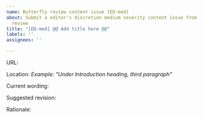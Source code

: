 ```yaml
---
name: Butterfly review content issue [ED-med]
about: Submit a editor's discretion medium severity content issue from a Butterfly
  review
title: "[ED-med] @@ Add title here @@"
labels: ''
assignees: ''

---
```


URL: 

Location: 
*Example: "Under Introduction heading, third paragraph"*

Current wording:

Suggested revision:

Rationale:
